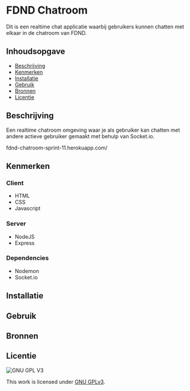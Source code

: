 # FDND Chatroom
Dit is een realtime chat applicatie waarbij gebruikers kunnen chatten met elkaar in de chatroom van FDND. 

## Inhoudsopgave

  * [Beschrijving](#beschrijving)
  * [Kenmerken](#kenmerken)
  * [Installatie](#installatie)
  * [Gebruik](#gebruik)
  * [Bronnen](#bronnen)
  * [Licentie](#licentie)

## Beschrijving
<!-- In de Beschrijving staat hoe je project er uit ziet, hoe het werkt en wat je er mee kan. -->
Een realtime chatroom omgeving waar je als gebruiker kan chatten met andere actieve gebruiker gemaakt met behulp van Socket.io.
<!-- Voeg een mooie poster visual toe 📸 -->
<!-- Voeg een link toe naar Github Pages 🌐-->
fdnd-chatroom-sprint-11.herokuapp.com/

## Kenmerken
<!-- Bij Kenmerken staat welke technieken zijn gebruikt en hoe. Wat is de HTML structuur? Wat zijn de belangrijkste dingen in CSS? Wat is er met Javascript gedaan en hoe? Misschien heb je een framwork of library gebruikt? -->
### Client
- HTML
- CSS
- Javascript

### Server
- NodeJS
- Express

### Dependencies
- Nodemon
- Socket.io

## Installatie

## Gebruik

## Bronnen

## Licentie

![GNU GPL V3](https://www.gnu.org/graphics/gplv3-127x51.png)

This work is licensed under [GNU GPLv3](./LICENSE).
